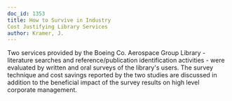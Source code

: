 ```yaml
---
doc_id: 1353
title: How to Survive in Industry
Cost Justifying Library Services
author: Kramer, J.
---
```


Two services provided by the Boeing Co. Aerospace Group Library - literature
searches and reference/publication identification activities - were evaluated
by written and oral surveys of the library's users.  The survey technique and 
cost savings reported by the two studies are discussed in addition to the 
beneficial impact of the survey results on high level corporate management.